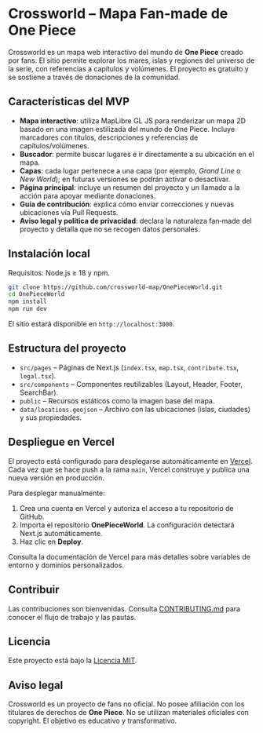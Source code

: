 # Crossworld – Mapa Fan‑made de One Piece

Crossworld es un mapa web interactivo del mundo de **One Piece** creado por fans. El sitio permite explorar los mares, islas y regiones del universo de la serie, con referencias a capítulos y volúmenes. El proyecto es gratuito y se sostiene a través de donaciones de la comunidad.

## Características del MVP

- **Mapa interactivo**: utiliza MapLibre GL JS para renderizar un mapa 2D basado en una imagen estilizada del mundo de One Piece. Incluye marcadores con títulos, descripciones y referencias de capítulos/volúmenes.
- **Buscador**: permite buscar lugares e ir directamente a su ubicación en el mapa.
- **Capas**: cada lugar pertenece a una capa (por ejemplo, *Grand Line* o *New World*); en futuras versiones se podrán activar o desactivar.
- **Página principal**: incluye un resumen del proyecto y un llamado a la acción para apoyar mediante donaciones.
- **Guía de contribución**: explica cómo enviar correcciones y nuevas ubicaciones vía Pull Requests.
- **Aviso legal y política de privacidad**: declara la naturaleza fan‑made del proyecto y detalla que no se recogen datos personales.

## Instalación local

Requisitos: Node.js ≥ 18 y npm.

```bash
git clone https://github.com/crossworld-map/OnePieceWorld.git
cd OnePieceWorld
npm install
npm run dev
```

El sitio estará disponible en `http://localhost:3000`.

## Estructura del proyecto

- `src/pages` – Páginas de Next.js (`index.tsx`, `map.tsx`, `contribute.tsx`, `legal.tsx`).
- `src/components` – Componentes reutilizables (Layout, Header, Footer, SearchBar).
- `public` – Recursos estáticos como la imagen base del mapa.
- `data/locations.geojson` – Archivo con las ubicaciones (islas, ciudades) y sus propiedades.

## Despliegue en Vercel

El proyecto está configurado para desplegarse automáticamente en [Vercel](https://vercel.com/). Cada vez que se hace push a la rama `main`, Vercel construye y publica una nueva versión en producción.

Para desplegar manualmente:

1. Crea una cuenta en Vercel y autoriza el acceso a tu repositorio de GitHub.
2. Importa el repositorio **OnePieceWorld**. La configuración detectará Next.js automáticamente.
3. Haz clic en **Deploy**.

Consulta la documentación de Vercel para más detalles sobre variables de entorno y dominios personalizados.

## Contribuir

Las contribuciones son bienvenidas. Consulta [CONTRIBUTING.md](CONTRIBUTING.md) para conocer el flujo de trabajo y las pautas.

## Licencia

Este proyecto está bajo la [Licencia MIT](LICENSE).

## Aviso legal

Crossworld es un proyecto de fans no oficial. No posee afiliación con los titulares de derechos de **One Piece**. No se utilizan materiales oficiales con copyright. El objetivo es educativo y transformativo.